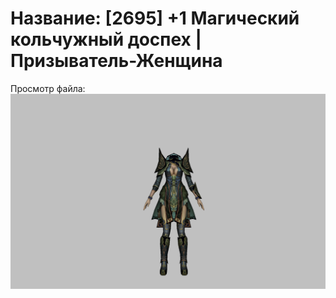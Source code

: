 # Название: [2695] +1 Магический кольчужный доспех | Призыватель-Женщина

Просмотр файла:
![p090005.png](p090005.png)